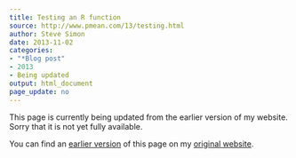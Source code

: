 ```yaml
---
title: Testing an R function
source: http://www.pmean.com/13/testing.html
author: Steve Simon
date: 2013-11-02
categories:
- "*Blog post"
- 2013
- Being updated
output: html_document
page_update: no
---
```


This page is currently being updated from the earlier version of my website. Sorry that it is not yet fully available.

<!---More--->

You can find an [earlier version][sim1] of this page on my [original website][sim2].

[sim1]: http://www.pmean.com/13/testing.html
[sim2]: http://www.pmean.com/original_site.html
